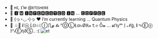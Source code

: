 - 👋 ʜɪ, ɪ’ᴍ @ᴇᴛɪꜱʜᴇʀᴇ
- 👀 🅸’🅼 🅸🅽🆃🅴🆁🅴🆂🆃🅴🅳 🅸🅽 ... 🅲🅾🅵🅵🅴🅴
- 🌱 (っ◔◡◔)っ ♥ I’m currently learning ... Quantum Physics 
- 💞️ ♧🍫  𝐢’ⓜ Ĺ𝕆๏ᛕⒾ几𝓰 𝓽𝓸 ᶜⓄⓁŁα๒Øℝ𝒶ｔ𝕖 Ỗ𝓷 ... 𝐚ᑎуᵗʰ丨𝓝ģ, 𝐈 ᶰ𝔢Ⓔⓓ 𝔽ʳ𝒾Ⓔή∂Ⓢ.. :(
![et](https://user-images.githubusercontent.com/76783922/143673020-31b5edc3-4ec1-47eb-9485-704bc494b57e.gif)
